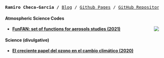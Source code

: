 <p><pre align="center">
<strong>Ramiro Checa-Garcia /</strong> <a href="https://rchg.srht.site">Blog</a> / <a href="https://rchg.github.io">Github Pages</a> / <a href="https://github.com/rchg">GitHub Repository</a> / <a href="https://sr.ht/~rchg/">SourceHut</a> / </pre></p>

<!--
**RCHG/RCHG** is a ✨ _special_ ✨ repository because its `README.md` (this file) appears on your GitHub profile.

Here are some ideas to get you started:

- 🔭 I’m currently working on ...
- 🌱 I’m currently learning ...
- 👯 I’m looking to collaborate on ...
- 🤔 I’m looking for help with ...
- 💬 Ask me about ...
- 📫 How to reach me: ...
- 😄 Pronouns: ...
- ⚡ Fun fact: ...
-->

#### Atmospheric Science Codes


- <a href="https://doi.org/10.5281/zenodo.3672001"><img src="https://zenodo.org/badge/DOI/10.5281/zenodo.3672001.svg" align="right"/></a> **[FunFAN: set of functions for aerosols studies (2021)](https://github.com/RCHG/FunFAN)**

#### Science (divulgative) 

- **[El creciente papel del ozono en el cambio climático (2020)](https://theconversation.com/el-creciente-papel-del-ozono-en-el-cambio-climatico-141002)**

